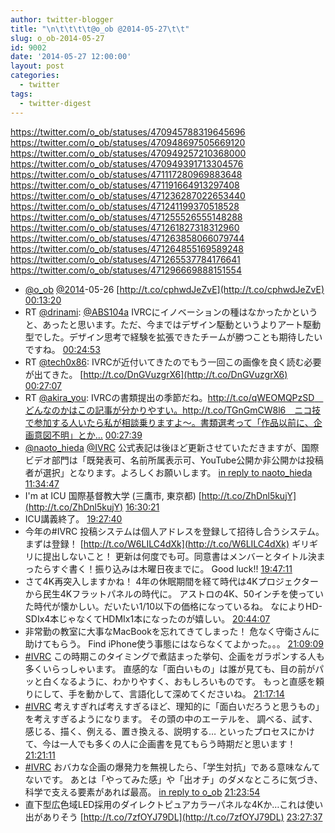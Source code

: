 ```yaml
---
author: twitter-blogger
title: "\n\t\t\t\t@o_ob @2014-05-27\t\t"
slug: o_ob-2014-05-27
id: 9002
date: '2014-05-27 12:00:00'
layout: post
categories:
  - twitter
tags:
  - twitter-digest
---
```


https://twitter.com/o_ob/statuses/470945788319645696 https://twitter.com/o_ob/statuses/470948697505669120 https://twitter.com/o_ob/statuses/470949257210368000 https://twitter.com/o_ob/statuses/470949391713304576 https://twitter.com/o_ob/statuses/471117280969883648 https://twitter.com/o_ob/statuses/471191664913297408 https://twitter.com/o_ob/statuses/471236287022653440 https://twitter.com/o_ob/statuses/471241199370518528 https://twitter.com/o_ob/statuses/471255526555148288 https://twitter.com/o_ob/statuses/471261827318312960 https://twitter.com/o_ob/statuses/471263858066079744 https://twitter.com/o_ob/statuses/471264855169589248 https://twitter.com/o_ob/statuses/471265537784176641 https://twitter.com/o_ob/statuses/471296669888151554  

*   [@o_ob](https://twitter.com/o_ob) [@2014](https://twitter.com/2014)-05-26 [http://t.co/cphwdJeZvE](http://t.co/cphwdJeZvE) [00:13:20](https://twitter.com/o_ob/statuses/470945788319645696)
*   RT [@drinami](https://twitter.com/drinami): [@ABS104a](https://twitter.com/ABS104a) IVRCにイノベーションの種はなかったかというと、あったと思います。ただ、今まではデザイン駆動というよりアート駆動型でした。デザイン思考で経験を拡張できたチームが勝つことも期待したいですね。 [00:24:53](https://twitter.com/o_ob/statuses/470948697505669120)
*   RT [@tech0x86](https://twitter.com/tech0x86): IVRCが近付いてきたのでもう一回この画像を良く読む必要が出てきた。 [http://t.co/DnGVuzgrX6](http://t.co/DnGVuzgrX6) [00:27:07](https://twitter.com/o_ob/statuses/470949257210368000)
*   RT [@akira_you](https://twitter.com/akira_you): IVRCの書類提出の季節だね。http://t.co/qWEOMQPzSD　どんなのかはこの記事が分かりやすい。http://t.co/TGnGmCW8l6　ニコ技で参加する人いたら私が相談乗りますよ〜。書類選考って「作品以前に、企画意図不明」とか… [00:27:39](https://twitter.com/o_ob/statuses/470949391713304576)
*   [@naoto_hieda](https://twitter.com/naoto_hieda) [@IVRC](https://twitter.com/IVRC) 公式表記は後ほど更新させていただきますが、国際ビデオ部門は「既発表可、名前所属表示可、YouTube公開か非公開かは投稿者が選択」となります。よろしくお願いします。 [in reply to naoto_hieda](https://twitter.com/naoto_hieda/statuses/470956553030631424) [11:34:47](https://twitter.com/o_ob/statuses/471117280969883648)
*   I'm at ICU 国際基督教大学 (三鷹市, 東京都) [http://t.co/ZhDnl5kujY](http://t.co/ZhDnl5kujY) [16:30:21](https://twitter.com/o_ob/statuses/471191664913297408)
*   ICU講義終了。 [19:27:40](https://twitter.com/o_ob/statuses/471236287022653440)
*   今年の#IVRC 投稿システムは個人アドレスを登録して招待し合うシステム。 まずは登録！ [http://t.co/W6LILC4dXk](http://t.co/W6LILC4dXk) ギリギリに提出しないこと！ 更新は何度でも可。同意書はメンバーとタイトル決まったらすぐ書く！振り込みは木曜日夜までに。 Good luck!! [19:47:11](https://twitter.com/o_ob/statuses/471241199370518528)
*   さて4K再突入しますかね！ 4年の休眠期間を経て時代は4Kプロジェクターから民生4Kフラットパネルの時代に。 アストロの4K、50インチを使っていた時代が懐かしい。だいたい1/10以下の価格になっているね。 なによりHD-SDIx4本じゃなくてHDMIx1本になったのが嬉しい。 [20:44:07](https://twitter.com/o_ob/statuses/471255526555148288)
*   非常勤の教室に大事なMacBookを忘れてきてしまった！ 危なく守衛さんに助けてもらう。 Find iPhone使う事態にはならなくてよかった。。。 [21:09:09](https://twitter.com/o_ob/statuses/471261827318312960)
*   [#IVRC](https://twitter.com/search?q=%23IVRC&src=hash) この時期このタイミングで煮詰まった挙句、企画をガラポンする人も多くいらっしゃいます。 直感的な「面白いもの」は誰が見ても、目の前がパッと白くなるように、わかりやすく、おもしろいものです。 もっと直感を頼りにして、手を動かして、言語化して深めてくださいね。 [21:17:14](https://twitter.com/o_ob/statuses/471263858066079744)
*   [#IVRC](https://twitter.com/search?q=%23IVRC&src=hash) 考えすぎれば考えすぎるほど、理知的に「面白いだろうと思うもの」を考えすぎるようになります。 その頭の中のエーテルを、 調べる、試す、感じる、描く、例える、置き換える、説明する… といったプロセスにかけて、今は一人でも多くの人に企画書を見てもらう時期だと思います！ [21:21:11](https://twitter.com/o_ob/statuses/471264855169589248)
*   [#IVRC](https://twitter.com/search?q=%23IVRC&src=hash) おバカな企画の爆発力を無視したら、「学生対抗」である意味なんてないです。 あとは「やってみた感」や「出オチ」のダメなところに気づき、科学で支える要素があれば最高。 [in reply to o_ob](https://twitter.com/o_ob/statuses/471264855169589248) [21:23:54](https://twitter.com/o_ob/statuses/471265537784176641)
*   直下型広色域LED採用のダイレクトピュアカラーパネルな4Kか…これは使い出がありそう [http://t.co/7zfOYJ79DL](http://t.co/7zfOYJ79DL) [23:27:37](https://twitter.com/o_ob/statuses/471296669888151554)